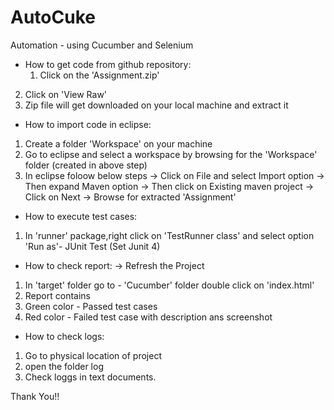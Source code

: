 # AutoCuke
Automation - using Cucumber and Selenium

* How to get code from github repository:
   1. Click on the 'Assignment.zip'
 2. Click on 'View Raw'
 3. Zip file will get downloaded on your local machine and extract it

* How to import code in eclipse:
 1. Create a folder 'Workspace' on your machine 
 2. Go to eclipse and select a workspace by browsing for the 'Workspace' folder (created in above step)
 3. In eclipse foloow below steps
         -> Click on File and select Import option 
         -> Then expand Maven option 
         -> Then click on Existing maven project
         -> Click on Next
         -> Browse for extracted 'Assignment'

* How to execute test cases:
 1. In 'runner' package,right click on 'TestRunner class' and select option 'Run as'- JUnit Test (Set Junit 4)

* How to check report:
 -> Refresh the Project
 1. In 'target' folder go to - 'Cucumber' folder double click on 'index.html' 
 2. Report contains 
 3. Green color - Passed test cases
 4. Red color - Failed test case with description ans screenshot

* How to check logs:
 1. Go to physical location of project
 2. open the folder log
 3. Check loggs in text documents.

Thank You!!


